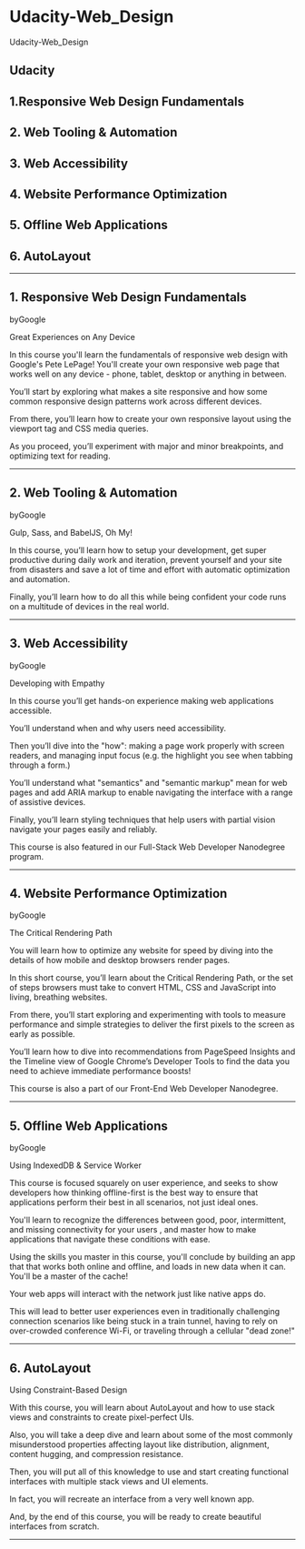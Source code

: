 # Udacity-Web_Design
Udacity-Web_Design


## Udacity

## 1.Responsive Web Design Fundamentals

## 2. Web Tooling & Automation


## 3. Web Accessibility

## 4. Website Performance Optimization


## 5. Offline Web Applications

## 6. AutoLayout

-------

## 1. Responsive Web Design Fundamentals
byGoogle

Great Experiences on Any Device

In this course you'll learn the fundamentals of responsive web design with Google's Pete LePage! You'll create your own responsive web page that works well on any device - phone, tablet, desktop or anything in between.

You’ll start by exploring what makes a site responsive and how some common responsive design patterns work across different devices. 

From there, you’ll learn how to create your own responsive layout using the viewport tag and CSS media queries. 

As you proceed, you’ll experiment with major and minor breakpoints, and optimizing text for reading.


-------

## 2. Web Tooling & Automation
byGoogle

Gulp, Sass, and BabelJS, Oh My!

In this course, you’ll learn how to setup your development, get super productive during daily work and iteration, prevent yourself and your site from disasters and save a lot of time and effort with automatic optimization and automation. 

Finally, you’ll learn how to do all this while being confident your code runs on a multitude of devices in the real world.


-------

## 3. Web Accessibility
byGoogle

Developing with Empathy

In this course you’ll get hands-on experience making web applications accessible. 

You’ll understand when and why users need accessibility. 

Then you’ll dive into the "how": making a page work properly with screen readers, and managing input focus (e.g. the highlight you see when tabbing through a form.) 

You’ll understand what "semantics" and "semantic markup" mean for web pages and add ARIA markup to enable navigating the interface with a range of assistive devices. 

Finally, you’ll learn styling techniques that help users with partial vision navigate your pages easily and reliably.

This course is also featured in our Full-Stack Web Developer Nanodegree program.


-------

## 4. Website Performance Optimization
byGoogle

The Critical Rendering Path

You will learn how to optimize any website for speed by diving into the details of how mobile and desktop browsers render pages.

In this short course, you’ll learn about the Critical Rendering Path, or the set of steps browsers must take to convert HTML, CSS and JavaScript into living, breathing websites. 

From there, you’ll start exploring and experimenting with tools to measure performance and simple strategies to deliver the first pixels to the screen as early as possible. 

You’ll learn how to dive into recommendations from PageSpeed Insights and the Timeline view of Google Chrome’s Developer Tools to find the data you need to achieve immediate performance boosts!

This course is also a part of our Front-End Web Developer Nanodegree.


-------

## 5. Offline Web Applications
byGoogle

Using IndexedDB & Service Worker


This course is focused squarely on user experience, and seeks to show developers how thinking offline-first is the best way to ensure that applications perform their best in all scenarios, not just ideal ones. 

You'll learn to recognize the differences between good, poor, intermittent, and missing connectivity for your users , and master how to make applications that navigate these conditions with ease.

Using the skills you master in this course, you'll conclude by building an app that that works both online and offline, and loads in new data when it can. You'll be a master of the cache! 

Your web apps will interact with the network just like native apps do. 

This will lead to better user experiences even in traditionally challenging connection scenarios like being stuck in a train tunnel, having to rely on over-crowded conference Wi-Fi, or traveling through a cellular "dead zone!"

-------


## 6. AutoLayout

Using Constraint-Based Design

With this course, you will learn about AutoLayout and how to use stack views and constraints to create pixel-perfect UIs.

Also, you will take a deep dive and learn about some of the most commonly misunderstood properties affecting layout like distribution, alignment, content hugging, and compression resistance.

Then, you will put all of this knowledge to use and start creating functional interfaces with multiple stack views and UI elements. 

In fact, you will recreate an interface from a very well known app. 

And, by the end of this course, you will be ready to create beautiful interfaces from scratch.


-------



